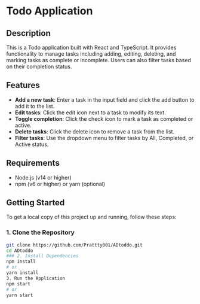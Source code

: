 # Todo Application

## Description

This is a Todo application built with React and TypeScript. It provides functionality to manage tasks including adding, editing, deleting, and marking tasks as complete or incomplete. Users can also filter tasks based on their completion status.

## Features

- **Add a new task**: Enter a task in the input field and click the add button to add it to the list.
- **Edit tasks**: Click the edit icon next to a task to modify its text.
- **Toggle completion**: Click the check icon to mark a task as completed or active.
- **Delete tasks**: Click the delete icon to remove a task from the list.
- **Filter tasks**: Use the dropdown menu to filter tasks by All, Completed, or Active status.

## Requirements

- Node.js (v14 or higher)
- npm (v6 or higher) or yarn (optional)

## Getting Started

To get a local copy of this project up and running, follow these steps:

### 1. Clone the Repository

```bash
git clone https://github.com/Prattty001/ADtoddo.git
cd ADtoddo
### 2. Install Dependencies
npm install
# or
yarn install
3. Run the Application
npm start
# or
yarn start


